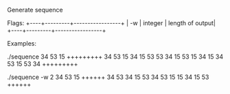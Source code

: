 Generate sequence

Flags:
+----+---------+-----------------+
| -w | integer | length of output|
+----+---------+-----------------+

Examples:

./sequence 34 53 15
+++++++++
34 53 15
34 15 53
53 34 15
53 15 34
15 34 53
15 53 34
+++++++++

./sequence -w 2 34 53 15
++++++
34 53 
34 15 
53 34 
53 15 
15 34 
15 53 
++++++
